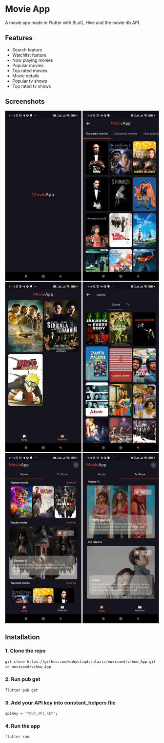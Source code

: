
# Movie App
A movie app made in Flutter with  BLoC, Hive and the movie db API.

## Features
- Search feature
- Watchlist feature
- Now playing movies
- Popular movies
- Top rated movies
- Movie details
- Popular tv shows
- Top rated tv shows



## Screenshots
<p>
  <img src="https://github.com/wahyutaqdirulaziz/movieandtvshow_App/blob/master/screenshots/01.jpeg" width="250" />
  <img src="https://github.com/wahyutaqdirulaziz/movieandtvshow_App/blob/master/screenshots/02.jpeg" width="250" />
  <img src="https://github.com/wahyutaqdirulaziz/movieandtvshow_App/blob/master/screenshots/03.jpeg" width="250" />
  <img src="https://github.com/wahyutaqdirulaziz/movieandtvshow_App/blob/master/screenshots/04.jpeg" width="250" />
  <img src="https://github.com/wahyutaqdirulaziz/movieandtvshow_App/blob/master/screenshots/05.jpeg" width="250" />
  <img src="https://github.com/wahyutaqdirulaziz/movieandtvshow_App/blob/master/screenshots/06.jpeg" width="250" />

</p>

## Installation
### 1. Clone the repo
```bash
git clone https://github.com/wahyutaqdirulaziz/movieandtvshow_App.git
cd movieandtvshow_App
```
### 2. Run pub get
```bash
flutter pub get
```
### 3. Add your API key into constant_helpers file
```bash
apiKey = 'YOUR_API_KEY';
```
### 4. Run the app
```bash 
flutter run
```
